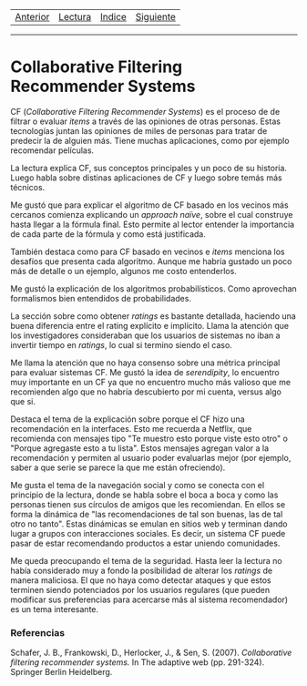 <table><tr><td>
  <a href="./Blog01.md">Anterior</a>
</td><td>
  <a href="./Lecturas/Blog02.pdf">Lectura</a>
</td><td>
  <a href="./README.md">Indice</a>
</td><td>
  <a href="./Blog03.md">Siguiente</a>
</td></tr></table>

***

# Collaborative Filtering Recommender Systems

CF (_Collaborative Filtering Recommender Systems_) es el proceso de de filtrar o evaluar _items_ a través de las opiniones de otras personas. Estas tecnologías juntan las opiniones de miles de personas para tratar de predecir la de alguien más. Tiene muchas aplicaciones, como por ejemplo recomendar películas.

La lectura explica CF, sus conceptos principales y un poco de su historia. Luego habla sobre distinas aplicaciones de CF y luego sobre temás más técnicos.

Me gustó que para explicar el algoritmo de CF basado en los vecinos más cercanos comienza explicando un _approach naïve_, sobre el cual construye hasta llegar a la fórmula final. Esto permite al lector entender la importancia de cada parte de la fórmula y como está justificada.

También destaca como para CF basado en vecinos e _items_ menciona los desafíos que presenta cada algoritmo. Aunque me habría gustado un poco más de detalle o un ejemplo, algunos me costo entenderlos.

Me gustó la explicación de los algoritmos probabilísticos. Como aprovechan formalismos bien entendidos de probabilidades.

La sección sobre como obtener _ratings_ es bastante detallada, haciendo una buena diferencia entre el rating explícito e implícito. Llama la atención que los investigadores consideraban que los usuarios de sistemas no iban a invertir tiempo en _ratings_, lo cual si termino siendo el caso.

Me llama la atención que no haya consenso sobre una métrica principal para evaluar sistemas CF. Me gustó la idea de _serendipity_, lo encuentro muy importante en un CF ya que no encuentro mucho más valioso que me recomienden algo que no habría descubierto por mi cuenta, versus algo que si.

Destaca el tema de la explicación sobre porque el CF hizo una recomendación en la interfaces. Esto me recuerda a Netflix, que recomienda con mensajes tipo "Te muestro esto porque viste esto otro" o "Porque agregaste esto a tu lista". Estos mensajes agregan valor a la recomendación y permiten al usuario poder evaluarlas mejor (por ejemplo, saber a que serie se parece la que me están ofreciendo).

Me gusta el tema de la navegación social y como se conecta con el principio de la lectura, donde se habla sobre el boca a boca y como las personas tienen sus círculos de amigos que les recomiendan. En ellos se forma la dinámica de "las recomendaciones de tal son buenas, las de tal otro no tanto". Estas dinámicas se emulan en sitios web y terminan dando lugar a grupos con interacciones sociales. Es decir, un sistema CF puede pasar de estar recomendando productos a estar uniendo comunidades.

Me queda preocupando el tema de la seguridad. Hasta leer la lectura no había considerado muy a fondo la posibilidad de alterar los _ratings_ de manera maliciosa. El que no haya como detectar ataques y que estos terminen siendo potenciados por los usuarios regulares (que pueden modificar sus preferencias para acercarse más al sistema recomendador) es un tema interesante.


### Referencias

Schafer, J. B., Frankowski, D., Herlocker, J., & Sen, S. (2007). _Collaborative filtering recommender systems._ In The adaptive web (pp. 291-324). Springer Berlin Heidelberg.
